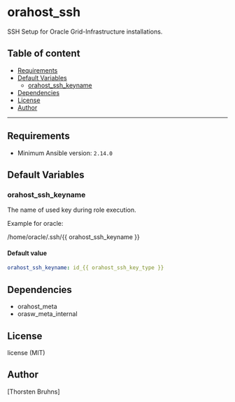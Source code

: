 # orahost_ssh

SSH Setup for Oracle Grid-Infrastructure installations.

## Table of content

- [Requirements](#requirements)
- [Default Variables](#default-variables)
  - [orahost_ssh_keyname](#orahost_ssh_keyname)
- [Dependencies](#dependencies)
- [License](#license)
- [Author](#author)

---

## Requirements

- Minimum Ansible version: `2.14.0`

## Default Variables

### orahost_ssh_keyname

The name of used key during role execution.

Example for oracle:

/home/oracle/.ssh/{{ orahost_ssh_keyname }}

#### Default value

```YAML
orahost_ssh_keyname: id_{{ orahost_ssh_key_type }}
```



## Dependencies

- orahost_meta
- orasw_meta_internal

## License

license (MIT)

## Author

[Thorsten Bruhns]
